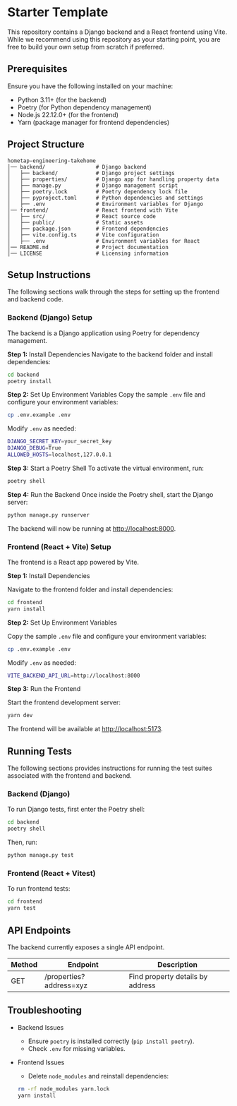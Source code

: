 # Starter Template

This repository contains a Django backend and a React frontend using Vite. While we recommend using this repository as your starting point, you are free to build your own setup from scratch if preferred.

## Prerequisites

Ensure you have the following installed on your machine:

- Python 3.11+ (for the backend)
- Poetry (for Python dependency management)
- Node.js 22.12.0+ (for the frontend)
- Yarn (package manager for frontend dependencies)

## Project Structure

```
hometap-engineering-takehome
│── backend/                # Django backend
│   ├── backend/            # Django project settings
│   ├── properties/         # Django app for handling property data
│   ├── manage.py           # Django management script
│   ├── poetry.lock         # Poetry dependency lock file
│   ├── pyproject.toml      # Python dependencies and settings
│   ├── .env                # Environment variables for Django
│── frontend/               # React frontend with Vite
│   ├── src/                # React source code
│   ├── public/             # Static assets
│   ├── package.json        # Frontend dependencies
│   ├── vite.config.ts      # Vite configuration
│   ├── .env                # Environment variables for React
│── README.md               # Project documentation
│── LICENSE                 # Licensing information

```

## Setup Instructions

The following sections walk through the steps for setting up the frontend and backend code.

### Backend (Django) Setup

The backend is a Django application using Poetry for dependency management.

**Step 1:** Install Dependencies
Navigate to the backend folder and install dependencies:

```bash
cd backend
poetry install
```

**Step 2:** Set Up Environment Variables
Copy the sample `.env` file and configure your environment variables:

```bash
cp .env.example .env
```

Modify `.env` as needed:

```bash
DJANGO_SECRET_KEY=your_secret_key
DJANGO_DEBUG=True
ALLOWED_HOSTS=localhost,127.0.0.1
```

**Step 3:** Start a Poetry Shell
To activate the virtual environment, run:

```bash
poetry shell
```

**Step 4:** Run the Backend
Once inside the Poetry shell, start the Django server:

```bash
python manage.py runserver
```
The backend will now be running at [http://localhost:8000](http://localhost:8000).

### Frontend (React + Vite) Setup

The frontend is a React app powered by Vite.

**Step 1:** Install Dependencies

Navigate to the frontend folder and install dependencies:

```bash
cd frontend
yarn install
```

**Step 2:** Set Up Environment Variables

Copy the sample `.env` file and configure your environment variables:

```bash
cp .env.example .env
```

Modify `.env` as needed:

```bash
VITE_BACKEND_API_URL=http://localhost:8000
```

**Step 3:** Run the Frontend

Start the frontend development server:

```bash
yarn dev
```

The frontend will be available at [http://localhost:5173](http://localhost:5173).

## Running Tests

The following sections provides instructions for running the test suites associated with the frontend and backend.

### Backend (Django)

To run Django tests, first enter the Poetry shell:

```bash
cd backend
poetry shell
```

Then, run:

```bash
python manage.py test
```

### Frontend (React + Vitest)

To run frontend tests:

```bash
cd frontend
yarn test
```

## API Endpoints

The backend currently exposes a single API endpoint.

| Method | Endpoint                 | Description                     |
| ------ | ------------------------ | ------------------------------- |
| GET    | /properties?address=xyz  | Find property details by address

## Troubleshooting

- Backend Issues
    - Ensure `poetry` is installed correctly (`pip install poetry`).
    - Check `.env` for missing variables.

- Frontend Issues
    - Delete `node_modules` and reinstall dependencies:
    
    ```bash
    rm -rf node_modules yarn.lock
    yarn install
    ```